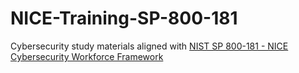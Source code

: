 # NICE-Training-SP-800-181
Cybersecurity study materials aligned with [NIST SP 800-181 - NICE Cybersecurity Workforce Framework](https://csrc.nist.gov/publications/detail/sp/800-181/final)
